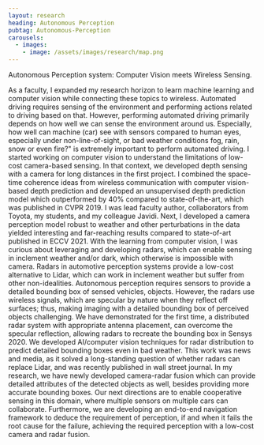 ```yaml
---
layout: research
heading: Autonomous Perception
pubtag: Autonomous-Perception
carousels:
  - images:
    - image: /assets/images/research/map.png
---
```


Autonomous Perception system: Computer Vision meets Wireless Sensing. 

As a faculty, I expanded my research horizon to learn machine learning and computer vision while connecting these topics to wireless. Automated driving requires sensing of the environment and performing actions related to driving based on that. However, performing automated driving primarily depends on how well we can sense the environment around us. Especially, how well can machine (car) see with sensors compared to human eyes, especially under non-line-of-sight, or bad weather conditions fog, rain, snow or even fire?" is extremely important to perform automated driving. I started working on computer vision to understand the limitations of low-cost camera-based sensing. In that context, we developed depth sensing with a camera for long distances in the first project. I combined the space-time coherence ideas from wireless communication with computer vision-based depth prediction and developed an unsupervised depth prediction model which outperformed by 40% compared to state-of-the-art, which was published in CVPR 2019. I was lead faculty author, collaborators from Toyota, my students, and my colleague Javidi. Next, I developed a camera perception model robust to weather and other perturbations in the data yielded interesting and far-reaching results compared to state-of-art published in ECCV 2021.  With the learning from computer vision, I was curious about leveraging and developing radars, which can enable sensing in inclement weather and/or dark, which otherwise is impossible with camera. 
Radars in automotive perception systems provide a low-cost alternative to Lidar, which can work in inclement weather but suffer from other non-idealities. Autonomous perception requires sensors to provide a detailed bounding box of sensed vehicles, objects. However, the radars use wireless signals, which are specular by nature when they reflect off surfaces; thus, making imaging with a detailed bounding box of perceived objects challenging. We have demonstrated for the first time, a distributed radar system with appropriate antenna placement, can overcome the specular reflection, allowing radars to recreate the bounding box in Sensys 2020. We developed AI/computer vision techniques for radar distribution to predict detailed bounding boxes even in bad weather. This work was news and media, as it solved a long-standing question of whether radars can replace Lidar, and was recently published in wall street journal. In my research, we have newly developed camera-radar fusion which can provide detailed attributes of the detected objects as well, besides providing more accurate bounding boxes. Our next directions are to enable cooperative sensing in this domain, where multiple sensors on multiple cars can collaborate. Furthermore, we are developing an end-to-end navigation framework to deduce the requirement of perception, if and when it fails the root cause for the failure, achieving the required perception with a low-cost camera and radar fusion. 
